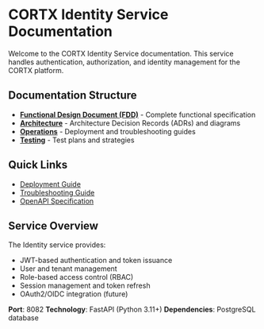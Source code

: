 # CORTX Identity Service Documentation

Welcome to the CORTX Identity Service documentation. This service handles authentication, authorization, and identity management for the CORTX platform.

## Documentation Structure

- **[Functional Design Document (FDD)](./IDENTITY_FDD.md)** - Complete functional specification
- **[Architecture](./architecture/)** - Architecture Decision Records (ADRs) and diagrams
- **[Operations](./operations/)** - Deployment and troubleshooting guides
- **[Testing](./testing/)** - Test plans and strategies

## Quick Links

- [Deployment Guide](./operations/deployment.md)
- [Troubleshooting Guide](./operations/troubleshooting.md)
- [OpenAPI Specification](../openapi.yaml)

## Service Overview

The Identity service provides:

- JWT-based authentication and token issuance
- User and tenant management
- Role-based access control (RBAC)
- Session management and token refresh
- OAuth2/OIDC integration (future)

**Port**: 8082
**Technology**: FastAPI (Python 3.11+)
**Dependencies**: PostgreSQL database
